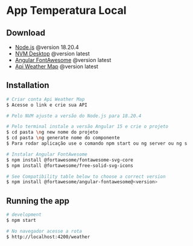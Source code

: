 # App Temperatura Local



## Download

- [Node.js](https://nodejs.org/en/download/package-manager) @version 18.20.4
- [NVM Desktop]() @version latest
- [Angular FontAwesome](https://www.npmjs.com/package/@fortawesome/angular-fontawesome) @version latest
- [Api Weather Map](https://home.openweathermap.org/) @version latest

## Installation

```bash
# Criar conta Api Weather Map
$ Acesse o link e crie sua API
```

```bash
# Pelo NVM ajuste a versão do Node.js para 18.20.4
```

```bash
# Pelo terminal instale a versão Angular 15 e crie o projeto
$ cd pasta \ng new nome do projeto
$ cd pasta \ng generate nome do componente 
$ Para rodar aplicação use o comando npm start ou ng server ou ng s
```

```bash
# Instalar Angular FontAwesome
$ npm install @fortawesome/fontawesome-svg-core
$ npm install @fortawesome/free-solid-svg-icons

# See Compatibility table below to choose a correct version
$ npm install @fortawesome/angular-fontawesome@<version>
```


## Running the app

```bash
# development
$ npm start
```

```bash
# No navegador acesse a rota
$ http://localhost:4200/weather
```



